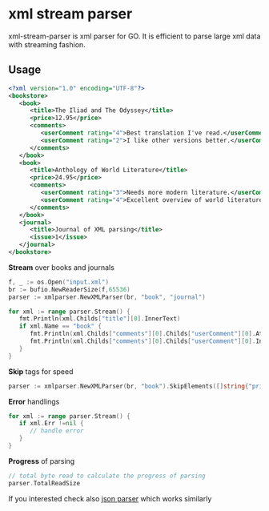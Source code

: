 # xml stream parser

xml-stream-parser is xml parser for GO. It is efficient to parse large xml data with streaming fashion.

## Usage

```xml
<?xml version="1.0" encoding="UTF-8"?>
<bookstore>
   <book>
      <title>The Iliad and The Odyssey</title>
      <price>12.95</price>
      <comments>
         <userComment rating="4">Best translation I've read.</userComment>
         <userComment rating="2">I like other versions better.</userComment>
      </comments>
   </book>
   <book>
      <title>Anthology of World Literature</title>
      <price>24.95</price>
      <comments>
         <userComment rating="3">Needs more modern literature.</userComment>
         <userComment rating="4">Excellent overview of world literature.</userComment>
      </comments>
   </book>
   <journal>
      <title>Journal of XML parsing</title>
      <issue>1</issue>
   </journal>
</bookstore>
```

**Stream** over books and journals

```go
f, _ := os.Open("input.xml")
br := bufio.NewReaderSize(f,65536)
parser := xmlparser.NewXMLParser(br, "book", "journal")

for xml := range parser.Stream() {
   fmt.Println(xml.Childs["title"][0].InnerText)
   if xml.Name == "book" {
      fmt.Println(xml.Childs["comments"][0].Childs["userComment"][0].Attrs["rating"])
      fmt.Println(xml.Childs["comments"][0].Childs["userComment"][0].InnerText)
   }
}
```

**Skip** tags for speed

```go
parser := xmlparser.NewXMLParser(br, "book").SkipElements([]string{"price", "comments"})
```

**Error** handlings

```go
for xml := range parser.Stream() {
   if xml.Err !=nil {
      // handle error
   }
}
```

**Progress** of parsing

```go
// total byte read to calculate the progress of parsing
parser.TotalReadSize
```

If you interested check also [json parser](https://github.com/tamerh/jsparser) which works similarly
